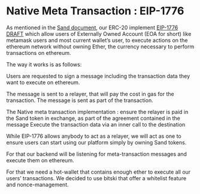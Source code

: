 Native Meta Transaction : EIP-1776
==================================

As mentioned in the [Sand document](Sand.md), our ERC-20 implement [EIP-1776 DRAFT](https://github.com/ethereum/EIPs/issues/1776) which allow users of Externally Owned Account (EOA for short) like metamask users and most current wallet’s user, to execute actions on the ethereum network without owning Ether, the currency necessary to perform transactions on ethereum.

The way it works is as follows:

Users are requested to sign a message including the transaction data they want to execute on ethereum.

The message is sent to a relayer, that will pay the cost in gas for the transaction. The message is sent as part of the transaction.

The Native meta transaction implementation :
 ensure the relayer is paid in the Sand token in exchange, as part of the agreement contained in the message
Execute the transaction data via an inner call to the destination

While EIP-1776 allows anybody to act as a relayer, we will act as one to ensure users can start using our platform simply by owning Sand tokens.

For that our backend will be listening for meta-transaction messages and execute them on ethereum.

For that we need a hot-wallet that contains enough ether to execute all our users’ transactions.
We decided to use bitski that offer a whitelist feature and nonce-management.
